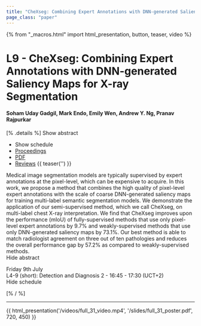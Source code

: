 ```yaml
---
title: "CheXseg: Combining Expert Annotations with DNN-generated Saliency Maps for X-ray Segmentation"
page_class: "paper"
---
```


{% from "_macros.html" import html_presentation, button, teaser, video %}

# L9 - CheXseg: Combining Expert Annotations with DNN-generated Saliency Maps for X-ray Segmentation

#### Soham Uday Gadgil, Mark Endo, Emily Wen, Andrew Y. Ng, Pranav Rajpurkar

[% .details %]
<a class="toggle_visibility" data-selector=".abstract" data-level="3">Show abstract</a>
- <a class="toggle_visibility" data-selector=".schedule" data-level="3">Show schedule</a>
- <a href="">Proceedings</a>
- <a href="https://openreview.net/pdf?id=eA7PGMYmHFA">PDF</a>
- <a href="https://openreview.net/forum?id=eA7PGMYmHFA">Reviews</a>
{{ teaser('') }}

<p>
    <span class="abstract">
        Medical image segmentation models are typically supervised by expert annotations at the pixel-level, which can be expensive to acquire. In this work, we propose a method that combines the high quality of pixel-level expert annotations with the scale of coarse DNN-generated saliency maps for training multi-label semantic segmentation models. We demonstrate the application of our semi-supervised method, which we call CheXseg, on multi-label chest X-ray interpretation. We find that CheXseg improves upon the performance (mIoU) of fully-supervised methods that use only pixel-level expert annotations by 9.7% and weakly-supervised methods that use only DNN-generated saliency maps by 73.1%. Our best method is able to match radiologist agreement on three out of ten pathologies and reduces the overall performance gap by 57.2% as compared to weakly-supervised methods.
        <br>
        <span class="actions"><a class="toggle_visibility" data-level="2">Hide abstract</a></span>
    </span>
</p>

<p>
    <span class="schedule">
         Friday 9th July<br>L4-9 (short): Detection and Diagnosis 2 - 16:45 - 17:30 (UCT+2)
        <br>
        <span class="actions"><a class="toggle_visibility" data-level="2">Hide schedule</a></span>
    </span>
</p>

[% / %]


---

{{ html_presentation('/videos/full_31_video.mp4', '/slides/full_31_poster.pdf', 720, 450) }}